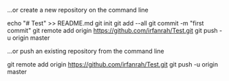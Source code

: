 …or create a new repository on the command line

echo "# Test" >> README.md
git init
git add --all
git commit -m "first commit"
git remote add origin https://github.com/irfanrah/Test.git
git push -u origin master

…or push an existing repository from the command line

git remote add origin https://github.com/irfanrah/Test.git
git push -u origin master
